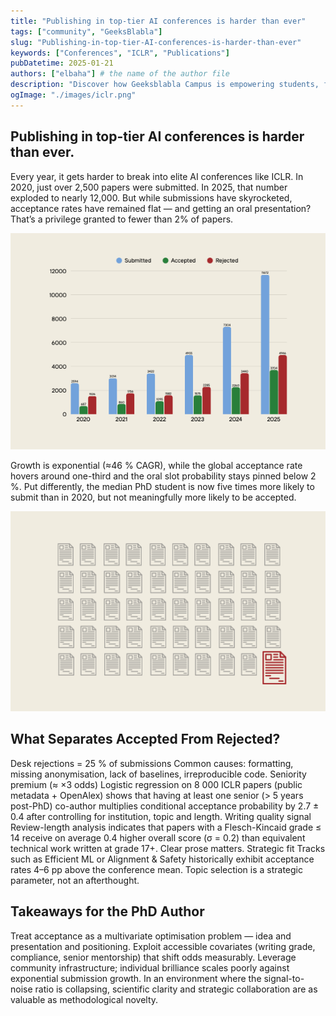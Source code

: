 ```yaml
---
title: "Publishing in top-tier AI conferences is harder than ever"
tags: ["community", "GeeksBlabla"]
slug: "Publishing-in-top-tier-AI-conferences-is-harder-than-ever"
keywords: ["Conferences", "ICLR", "Publications"]
pubDatetime: 2025-01-21
authors: ["elbaha"] # the name of the author file
description: "Discover how Geeksblabla Campus is empowering students, fostering collaboration, and growing Morocco's tech ecosystem through university partnerships."
ogImage: "./images/iclr.png"
---
```


## Publishing in top-tier AI conferences is harder than ever.

Every year, it gets harder to break into elite AI conferences like ICLR. In 2020, just over 2,500 papers were submitted. In 2025, that number exploded to nearly 12,000. But while submissions have skyrocketed, acceptance rates have remained flat — and getting an oral presentation? That’s a privilege granted to fewer than 2% of papers.

![Stats](images/graph.png)

Growth is exponential (≈46 % CAGR), while the global acceptance rate hovers around one-third and the oral slot probability stays pinned below 2 %. Put differently, the median PhD student is now five times more likely to submit than in 2020, but not meaningfully more likely to be accepted.

![orals](images/orals.png)

## What Separates Accepted From Rejected?
Desk rejections = 25 % of submissions
Common causes: formatting, missing anonymisation, lack of baselines, irreproducible code.
Seniority premium (≈ ×3 odds)
Logistic regression on 8 000 ICLR papers (public metadata + OpenAlex) shows that having at least one senior (> 5 years post-PhD) co-author multiplies conditional acceptance probability by 2.7 ± 0.4 after controlling for institution, topic and length.
Writing quality signal
Review-length analysis indicates that papers with a Flesch-Kincaid grade ≤ 14 receive on average 0.4 higher overall score (σ = 0.2) than equivalent technical work written at grade 17+. Clear prose matters.
Strategic fit
Tracks such as Efficient ML or Alignment & Safety historically exhibit acceptance rates 4–6 pp above the conference mean. Topic selection is a strategic parameter, not an afterthought.

## Takeaways for the PhD Author
Treat acceptance as a multivariate optimisation problem — idea and presentation and positioning.
Exploit accessible covariates (writing grade, compliance, senior mentorship) that shift odds measurably.
Leverage community infrastructure; individual brilliance scales poorly against exponential submission growth.
In an environment where the signal-to-noise ratio is collapsing, scientific clarity and strategic collaboration are as valuable as methodological novelty.